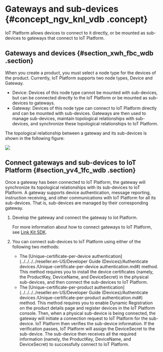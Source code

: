 # Gateways and sub-devices {#concept_ngv_knl_vdb .concept}

IoT Platform allows devices to connect to it directly, or be mounted as sub-devices to gateways that connect to IoT Platform.

## Gateways and devices {#section_xwh_fbc_wdb .section}

When you create a product, you must select a node type for the devices of the product. Currently, IoT Platform supports two node types, Device and Gateway.

-   Device: Devices of this node type cannot be mounted with sub-devices, but can be connected directly to the IoT Platform or be mounted as sub-devices to gateways.
-   Gateway: Devices of this node type can connect to IoT Platform directly and can be mounted with sub-devices. Gateways are then used to manage sub-devices, maintain topological relationships with sub-devices, and synchronize these topological relationships to IoT Platform.

The topological relationship between a gateway and its sub-devices is shown in the following figure:

![](http://static-aliyun-doc.oss-cn-hangzhou.aliyuncs.com/assets/img/12824/15687869642876_en-US.PNG)

## Connect gateways and sub-devices to IoT Platform {#section_yv4_1fc_wdb .section}

Once a gateway has been connected to IoT Platform, the gateway will synchronize its topological relationships with its sub-devices to IoT Platform. A gateway supports device authentication, message reporting, instruction receiving, and other communications with IoT Platform for all its sub-devices. That is, sub-devices are managed by their corresponding gateway.

1.  Develop the gateway and connect the gateway to Iot Platform.

    For more information about how to connect gateways to IoT Platform, see [Link Kit SDK](https://www.alibabacloud.com/help/product/93051.htm).

2.  You can connect sub-devices to IoT Platform using either of the following two methods:
    -   The [Unique-certificate-per-device authentication](../../../../reseller.en-US/Developer Guide (Devices)/Authenticate devices /Unique-certificate-per-device authentication.md#) method. This method requires you to install the device certificates \(namely, the ProductKey, DeviceName, and DeviceSecret\) in the physical sub-devices, and then connect the sub-devices to IoT Platform.
    -   The [Unique-certificate-per-product authentication](../../../../reseller.en-US/Developer Guide (Devices)/Authenticate devices /Unique-certificate-per-product authentication.md#) method. This method requires you to enable Dynamic Registration on the product details page and register devices in the IoT Platform console. Then, when a physical sub-device is being connected, the gateway will initiate a connection request to IoT Platform for the sub-device. IoT Platform then verifies the sub-device information. If the verification passes, IoT Platform will assign the DeviceSecret to the sub-device. The sub-device then receives all the required information \(namely, the ProductKey, DeviceName, and DeviceSecret\) to successfully connect to IoT Platform.

